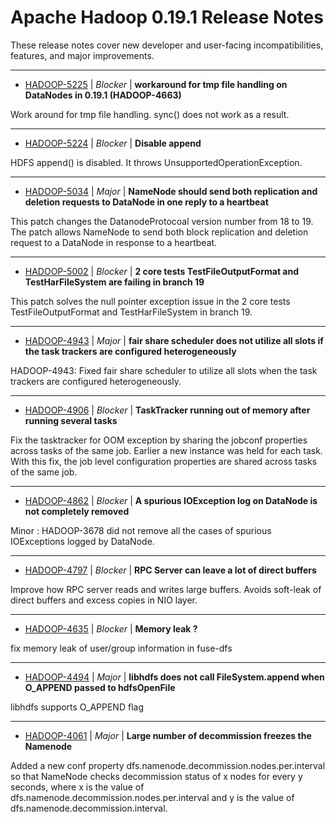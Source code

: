 # Apache Hadoop  0.19.1 Release Notes

These release notes cover new developer and user-facing incompatibilities, features, and major improvements.


---

* [HADOOP-5225](https://issues.apache.org/jira/browse/HADOOP-5225) | *Blocker* | **workaround for tmp file handling on DataNodes in 0.19.1 (HADOOP-4663)**

Work around for tmp file handling. sync() does not work as a result.


---

* [HADOOP-5224](https://issues.apache.org/jira/browse/HADOOP-5224) | *Blocker* | **Disable append**

HDFS append() is disabled. It throws UnsupportedOperationException.


---

* [HADOOP-5034](https://issues.apache.org/jira/browse/HADOOP-5034) | *Major* | **NameNode should send both replication and deletion requests to DataNode in one reply to a heartbeat**

This patch changes the DatanodeProtocoal version number from 18 to 19. The patch allows NameNode to send both block replication and deletion request to a DataNode in response to a heartbeat.


---

* [HADOOP-5002](https://issues.apache.org/jira/browse/HADOOP-5002) | *Blocker* | **2 core tests TestFileOutputFormat and TestHarFileSystem are failing in branch 19**

This patch solves the null pointer exception issue in the 2 core tests TestFileOutputFormat and TestHarFileSystem in branch 19.


---

* [HADOOP-4943](https://issues.apache.org/jira/browse/HADOOP-4943) | *Major* | **fair share scheduler does not utilize all slots if the task trackers are configured heterogeneously**

HADOOP-4943: Fixed fair share scheduler to utilize all slots when the task trackers are configured heterogeneously.


---

* [HADOOP-4906](https://issues.apache.org/jira/browse/HADOOP-4906) | *Blocker* | **TaskTracker running out of memory after running several tasks**

Fix the tasktracker for OOM exception by sharing the jobconf properties across tasks of the same job. Earlier a new instance was held for each task. With this fix, the job level configuration properties are shared across tasks of the same job.


---

* [HADOOP-4862](https://issues.apache.org/jira/browse/HADOOP-4862) | *Blocker* | **A spurious IOException log on DataNode is not completely removed**

Minor : HADOOP-3678 did not remove all the cases of spurious IOExceptions logged by DataNode.


---

* [HADOOP-4797](https://issues.apache.org/jira/browse/HADOOP-4797) | *Blocker* | **RPC Server can leave a lot of direct buffers**

Improve how RPC server reads and writes large buffers. Avoids soft-leak of direct buffers and excess copies in NIO layer.


---

* [HADOOP-4635](https://issues.apache.org/jira/browse/HADOOP-4635) | *Blocker* | **Memory leak ?**

fix memory leak of user/group information in fuse-dfs


---

* [HADOOP-4494](https://issues.apache.org/jira/browse/HADOOP-4494) | *Major* | **libhdfs does not call FileSystem.append when O\_APPEND passed to hdfsOpenFile**

libhdfs supports O\_APPEND flag


---

* [HADOOP-4061](https://issues.apache.org/jira/browse/HADOOP-4061) | *Major* | **Large number of decommission freezes the Namenode**

Added a new conf property dfs.namenode.decommission.nodes.per.interval so that NameNode checks decommission status of x nodes for every y seconds, where x is the value of dfs.namenode.decommission.nodes.per.interval and y is the value of dfs.namenode.decommission.interval.



